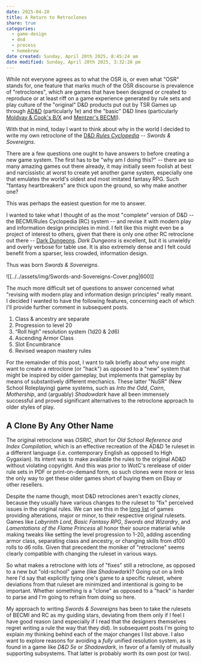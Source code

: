 ```yaml
---
date: 2025-04-20
title: A Return to Retroclones
share: true
categories:
  - game-design
  - dnd
  - process
  - homebrew
date created: Sunday, April 20th 2025, 8:45:24 am
date modified: Sunday, April 20th 2025, 3:32:28 pm
---
```


While not everyone agrees as to what the OSR is, or even what "OSR" stands for, one feature that marks much of the OSR discourse is prevalence of "retroclones", which are games that have been designed or created to reproduce or at least riff on a game experience generated by rule sets and play culture of the "original" D&D products put out by TSR Games up through [AD&D](https://en.wikipedia.org/wiki/Editions_of_Dungeons_%26_Dragons#Advanced_Dungeons_&_Dragons) (particularly 1e) and the "basic" D&D lines (particularly [Moldvay & Cook's B/X](https://en.wikipedia.org/wiki/Dungeons_%26_Dragons_Basic_Set#1981_revision) and [Mentzer's BECMI](https://en.wikipedia.org/wiki/Dungeons_%26_Dragons_Basic_Set#1983_revision)).

With that in mind, today I want to think about why in the world I decided to write my own retroclone of the [D&D *Rules Cyclopedia*](https://en.wikipedia.org/wiki/Dungeons_%26_Dragons_Rules_Cyclopedia) -- *Swords & Sovereigns*. 

<!-- more -->

There are a few questions one ought to have answers to before creating a new game system. The first has to be "why am I doing this?" -- there are so many amazing games out there already, it may initially seem foolish at best and narcissistic at worst to create yet another game system, especially one that emulates the world's oldest and most imitated fantasy RPG. Such "fantasy heartbreakers" are thick upon the ground, so why make another one? 

This was perhaps the easiest question for me to answer. 

I wanted to take what I thought of as the most "complete" version of D&D -- the BECMI/Rules Cyclopedia (RC) system -- and revise it with modern play and information design principles in mind. I felt like this might even be a project of interest to others, given that there is only one other RC retroclone out there -- [Dark Dungeons](https://www.nobleknight.com/P/2147547832/Dark-Dungeons?msclkid=a8907b2c01df1daa19c71328f5c41ea6&utm_source=bing&utm_medium=cpc&utm_campaign=Website%20-%20Dynamic&utm_term=nobleknight&utm_content=all%20web%20pages). *Dark Dungeons* is excellent, but it is unwieldy and overly verbose for table use. It is also extremely dense and I felt could benefit from a sparser, less crowded, information design. 

Thus was born *Swords & Sovereigns*. 

![[../../assets/img/Swords-and-Sovereigns-Cover.png|600]]

The much more difficult set of questions to answer concerned what "revising with modern play and information design principles" really meant. I decided I wanted to have the following features, concerning each of which I'll provide further comment in subsequent posts.

1. Class & ancestry are separate
2. Progression to level 20
3. “Roll high” resolution system (1d20 & 2d6)
4. Ascending Armor Class
5. Slot Encumbrance
6. Revised weapon mastery rules

For the remainder of this post, I want to talk briefly about why one might want to create a retroclone (or "hack") as opposed to a "new" system that might be inspired by older gameplay, but implements that gameplay by means of substantively different mechanics. These latter "NuSR" (New School Roleplaying) game systems, such as *Into the Odd*, *Cairn*, *Mothership*, and (arguably) *Shadowdark* have all been immensely successful and proved significant alternatives to the retroclone approach to older styles of play. 

## A Clone By Any Other Name 

The original retroclone was *OSRIC*, short for *Old School Reference and Index Compilation*, which is an effective recreation of the AD&D 1e ruleset in a different language (i.e. contemporary English as opposed to High Gygaxian). Its intent was to make available the rules to the original AD&D without violating copyright. And this was prior to WotC's rerelease of older rule sets in PDF or print-on-demand form, so such clones were more or less the only way to get these older games short of buying them on Ebay or other resellers. 

Despite the name though, most D&D retroclones aren't exactly *clones*, because they usually have various changes to the ruleset to "fix" perceived issues in the original rules. We can see this in the [long list](https://en.wikipedia.org/wiki/Dungeons_%26_Dragons_retro-clones) of games providing alterations, major or minor, to their respective original rulesets. Games like *Labyrinth Lord*, *Basic Fantasy RPG*, *Swords and Wizardry*, and *Lamentations of the Flame Princess* all honor their source material while making tweaks like setting the level progression to 1-20, adding ascending armor class, separating class and ancestry, or changing skills from d100 rolls to d6 rolls. Given that precedent the moniker of "retroclone" seems clearly compatible with changing the ruleset in various ways. 

So what makes a retroclone with lots of "fixes" still a retroclone, as opposed to a new but "old-school" game (like *Shadowdark*)? Going out on a limb here I'd say that explicitly tying one's game to a specific ruleset, where deviations from that ruleset are minimized and intentional is going to be important. Whether something is a "clone" as opposed to a "hack" is harder to parse and I'm going to refrain from doing so here. 

My approach to writing *Swords & Sovereigns* has been to take the rulesets of BECMI and RC as my guiding stars, deviating from them only if I feel I have good reason (and especially if I read that the designers themselves regret writing a rule the way that they did). In subsequent posts I'm going to explain my thinking behind each of the major changes I list above. I also want to explore reasons for avoiding a *fully* unified resolution system, as is found in a game like *D&D 5e* or *Shadowdark*, in favor of a family of mutually supporting subsystems. That latter is probably worth its own post (or two). 